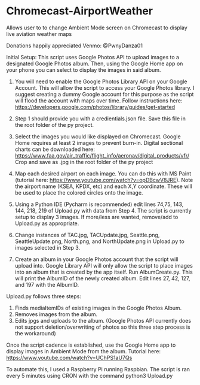 # Chromecast-AirportWeather
Allows user to to change Ambient Mode screen on Chromecast to display live aviation weather maps

Donations happily appreciated Venmo: @PwnyDanza01

Initial Setup:
  This script uses Google Photos API to upload images to a designated Google Photos album. Then, using the Google Home app on your phone you can select to display the images in said album. 
  1. You will need to enable the Google Photos Library API on your Google Account. This will allow the script to access your Google Photos library. I suggest creating a dummy Google account for this purpose as the script will flood the account with maps over time. Follow instructions here: https://developers.google.com/photos/library/guides/get-started
  
  2. Step 1 should provide you with a credientials.json file. Save this file in the root folder of the py project.
  
  3. Select the images you would like displayed on Chromecast. Google Home requires at least 2 images to prevent burn-in. Digital sectional charts can be downloaded here: https://www.faa.gov/air_traffic/flight_info/aeronav/digital_products/vfr/
    Crop and save as .jpg in the root folder of the py project
    
  4. Map each desired airport on each image. You can do this with MS Paint (tutorial here: https://www.youtube.com/watch?v=opDBcwV8JRE). Note the airport name (KSEA, KPDX, etc) and each X,Y coordinate. These will be used to place the colored circles onto the image.
  
  5. Using a Python IDE (Pycharm is recommended) edit lines 74,75, 143, 144, 218, 219 of Upload.py with data from Step 4. The script is currently setup to display 3 images. If more/less are wanted, remove/add to Upload.py as appropriate.
  
  6. Change instances of TAC.jpg, TACUpdate.jpg, Seattle.png, SeattleUpdate.png, North.png, and NorthUpdate.png in Upload.py to images selected in Step 3.
  
  7. Create an album in your Google Photos account that the script will upload into. Google Library API will only allow the script to place images into an album that is created by the app itself. Run AlbumCreate.py. This will print the AlbumID of the newly created album. Edit lines 27, 42, 127, and 197 with the AlbumID.


Upload.py follows three steps:
  1. Finds mediaItemIDs of existing images in the Google Photos Album. 
  2. Removes images from the album.
  3. Edits jpgs and uploads to the album. (Google Photos API currently does not support deletion/overwriting of photos so this three step process is the workaround)
  
  Once the script cadence is established, use the Google Home app to display images in Ambient Mode from the album. Tutorial here: https://www.youtube.com/watch?v=UChPS1aU7Qs
  
  To automate this, I used a Raspberry Pi running Raspbian. The script is ran every 5 minutes using CRON with the command python3 Upload.py
